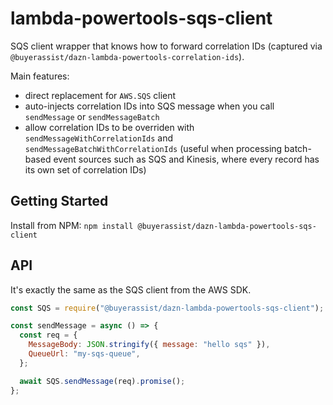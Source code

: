 # lambda-powertools-sqs-client

SQS client wrapper that knows how to forward correlation IDs (captured via `@buyerassist/dazn-lambda-powertools-correlation-ids`).

Main features:

- direct replacement for `AWS.SQS` client
- auto-injects correlation IDs into SQS message when you call `sendMessage` or `sendMessageBatch`
- allow correlation IDs to be overriden with `sendMessageWithCorrelationIds` and `sendMessageBatchWithCorrelationIds` (useful when processing batch-based event sources such as SQS and Kinesis, where every record has its own set of correlation IDs)

## Getting Started

Install from NPM: `npm install @buyerassist/dazn-lambda-powertools-sqs-client`

## API

It's exactly the same as the SQS client from the AWS SDK.

```js
const SQS = require("@buyerassist/dazn-lambda-powertools-sqs-client");

const sendMessage = async () => {
  const req = {
    MessageBody: JSON.stringify({ message: "hello sqs" }),
    QueueUrl: "my-sqs-queue",
  };

  await SQS.sendMessage(req).promise();
};
```
